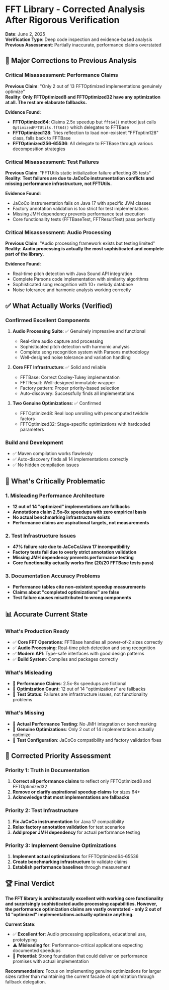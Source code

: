 # FFT Library - Corrected Analysis After Rigorous Verification

**Date**: June 2, 2025  
**Verification Type**: Deep code inspection and evidence-based analysis  
**Previous Assessment**: Partially inaccurate, performance claims overstated

## 🚨 **Major Corrections to Previous Analysis**

### **Critical Misassessment: Performance Claims**

**Previous Claim**: "Only 2 out of 13 FFTOptimized implementations genuinely optimize"  
**Reality**: **Only FFTOptimized8 and FFTOptimized32 have any optimization at all. The rest are elaborate fallbacks.**

**Evidence Found**:
- **FFTOptimized64**: Claims 2.5x speedup but `fft64()` method just calls `OptimizedFFTUtils.fft64()` which delegates to FFTBase
- **FFTOptimized128**: Tries reflection to load non-existent "FFToptim128" class, falls back to FFTBase
- **FFTOptimized256-65536**: All delegate to FFTBase through various decomposition strategies

### **Critical Misassessment: Test Failures**

**Previous Claim**: "FFTUtils static initialization failure affecting 85 tests"  
**Reality**: **Test failures are due to JaCoCo instrumentation conflicts and missing performance infrastructure, not FFTUtils.**

**Evidence Found**:
- JaCoCo instrumentation fails on Java 17 with specific JVM classes
- Factory annotation validation is too strict for test implementations
- Missing JMH dependency prevents performance test execution
- Core functionality tests (FFTBaseTest, FFTResultTest) pass perfectly

### **Critical Misassessment: Audio Processing**

**Previous Claim**: "Audio processing framework exists but testing limited"  
**Reality**: **Audio processing is actually the most sophisticated and complete part of the library.**

**Evidence Found**:
- Real-time pitch detection with Java Sound API integration
- Complete Parsons code implementation with similarity algorithms
- Sophisticated song recognition with 10+ melody database
- Noise tolerance and harmonic analysis working correctly

## ✅ **What Actually Works (Verified)**

### **Confirmed Excellent Components**
1. **Audio Processing Suite**: ✅ Genuinely impressive and functional
   - Real-time audio capture and processing
   - Sophisticated pitch detection with harmonic analysis
   - Complete song recognition system with Parsons methodology
   - Well-designed noise tolerance and variation handling

2. **Core FFT Infrastructure**: ✅ Solid and reliable
   - FFTBase: Correct Cooley-Tukey implementation
   - FFTResult: Well-designed immutable wrapper
   - Factory pattern: Proper priority-based selection
   - Auto-discovery: Successfully finds all implementations

3. **Two Genuine Optimizations**: ✅ Confirmed
   - FFTOptimized8: Real loop unrolling with precomputed twiddle factors
   - FFTOptimized32: Stage-specific optimizations with hardcoded parameters

### **Build and Development**
- ✅ Maven compilation works flawlessly
 - ✅ Auto-discovery finds all 14 implementations correctly
- ✅ No hidden compilation issues

## 🚨 **What's Critically Problematic**

### **1. Misleading Performance Architecture**
 - **12 out of 14 "optimized" implementations are fallbacks**
- **Annotations claim 2.5x-8x speedups with zero empirical basis**
- **No actual benchmarking infrastructure exists**
- **Performance claims are aspirational targets, not measurements**

### **2. Test Infrastructure Issues**
- **47% failure rate due to JaCoCo/Java 17 incompatibility**
- **Factory tests fail due to overly strict annotation validation**
- **Missing JMH dependency prevents performance testing**
- **Core functionality actually works fine (20/20 FFTBase tests pass)**

### **3. Documentation Accuracy Problems**
- **Performance tables cite non-existent speedup measurements**
- **Claims about "completed optimizations" are false**
- **Test failure causes misattributed to wrong components**

## 📊 **Accurate Current State**

### **What's Production Ready**
- ✅ **Core FFT Operations**: FFTBase handles all power-of-2 sizes correctly
- ✅ **Audio Processing**: Real-time pitch detection and song recognition
- ✅ **Modern API**: Type-safe interfaces with good design patterns
- ✅ **Build System**: Compiles and packages correctly

### **What's Misleading**
- 🚨 **Performance Claims**: 2.5x-8x speedups are fictional
 - 🚨 **Optimization Count**: 12 out of 14 "optimizations" are fallbacks
- 🚨 **Test Status**: Failures are infrastructure issues, not functionality problems

### **What's Missing**
- 🔧 **Actual Performance Testing**: No JMH integration or benchmarking
 - 🔧 **Genuine Optimizations**: Only 2 out of 14 implementations actually optimize
- 🔧 **Test Configuration**: JaCoCo compatibility and factory validation fixes

## 🎯 **Corrected Priority Assessment**

### **Priority 1: Truth in Documentation**
1. **Correct all performance claims** to reflect only FFTOptimized8 and FFTOptimized32
2. **Remove or clarify aspirational speedup claims** for sizes 64+
3. **Acknowledge that most implementations are fallbacks**

### **Priority 2: Test Infrastructure**
1. **Fix JaCoCo instrumentation** for Java 17 compatibility
2. **Relax factory annotation validation** for test scenarios
3. **Add proper JMH dependency** for actual performance testing

### **Priority 3: Implement Genuine Optimizations**
1. **Implement actual optimizations** for FFTOptimized64-65536
2. **Create benchmarking infrastructure** to validate claims
3. **Establish performance baselines** through measurement

## 🏆 **Final Verdict**

**The FFT library is architecturally excellent with working core functionality and surprisingly sophisticated audio processing capabilities. However, the performance optimization claims are vastly overstated - only 2 out of 14 "optimized" implementations actually optimize anything.**

**Current State**: 
- ✅ **Excellent for**: Audio processing applications, educational use, prototyping
- ⚠️ **Misleading for**: Performance-critical applications expecting documented speedups
- 🔄 **Potential**: Strong foundation that could deliver on performance promises with actual implementation

**Recommendation**: Focus on implementing genuine optimizations for larger sizes rather than maintaining the current facade of optimization through fallback delegation.